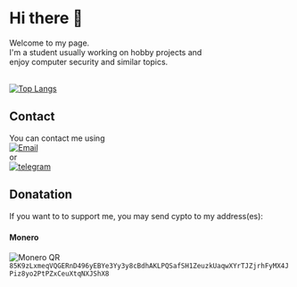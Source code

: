 <!-- <div align=center>
    <img src="./NjL.png" alt="Under Construction">
</div> -->
# Hi there 👋
Welcome to my page. <br>
I'm a student usually working on hobby projects and<br> enjoy computer security and similar topics. <br>
<br>

[![Top Langs](https://github-readme-stats.vercel.app/api/top-langs/?username=ninja-left&layout=compact&theme=vision-friendly-dark)](https://github.com/anuraghazra/github-readme-stats)

## Contact
You can contact me using
<br>[![Email](https://img.shields.io/badge/Email-n1nj4r8%40dnmx.org-lightgrey)](mailto:n1nj4r8@dnmx.org)
<br>or<br>
[![telegram](https://img.shields.io/badge/%40Ninja_Left-telegram?style=flat&logo=telegram&logoColor=blue&label=Telegram&labelColor=grey&color=black
)](https://t.me/Ninja_Left)
<br>

## Donatation
If you want to to support me, you may send cypto to my address(es):
#### Monero <img width=16px src="https://github.com/ninja-left/ninja-left/assets/110196116/264d1b63-a94d-4706-b263-4fd4053388b5">
![Monero QR](https://github.com/ninja-left/ninja-left/assets/110196116/d455264a-2d2a-4fd7-ae3f-4c99def06ccd)
`85K9zLxmeqVQGERnD496yEBYe3Yy3y8cBdhAKLPQSafSH1ZeuzkUaqwXYrTJZjrhFyMX4JPiz8yo2PtPZxCeuXtqNXJShX8`
